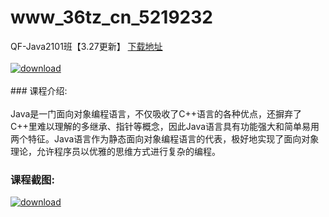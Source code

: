 # www_36tz_cn_5219232
QF-Java2101班【3.27更新】
[下载地址](http://www.36tz.cn/article/5219232 "下载地址")
<br/></br>[![download](http://36tz.cn/muke_img/2021_03_1-104-300x171.png "下载地址")](http://www.36tz.cn/article/5219232 "下载地址")
<br/></br>### 课程介绍:<br/></br>Java是一门面向对象编程语言，不仅吸收了C++语言的各种优点，还摒弃了C++里难以理解的多继承、指针等概念，因此Java语言具有功能强大和简单易用两个特征。Java语言作为静态面向对象编程语言的代表，极好地实现了面向对象理论，允许程序员以优雅的思维方式进行复杂的编程。

### 课程截图:
[![download](http://36tz.cn/muke_img/2021_03_2-107.png "下载地址")](http://www.36tz.cn/article/5219232 "下载地址")
